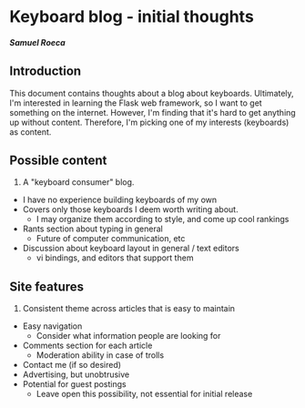 # Keyboard blog - initial thoughts

#### *Samuel Roeca*

## Introduction

This document contains thoughts about a blog about keyboards. Ultimately, I'm interested in learning the Flask web framework, so I want to get something on the internet. However, I'm finding that it's hard to get anything up without content. Therefore, I'm picking one of my interests (keyboards) as content.

## Possible content

1. A "keyboard consumer" blog.
  * I have no experience building keyboards of my own
* Covers only those keyboards I deem worth writing about.
  * I may organize them according to style, and come up cool rankings
* Rants section about typing in general
  * Future of computer communication, etc
* Discussion about keyboard layout in general / text editors
  * vi bindings, and editors that support them

## Site features

1. Consistent theme across articles that is easy to maintain
* Easy navigation
  * Consider what information people are looking for
* Comments section for each article
  * Moderation ability in case of trolls
* Contact me (if so desired)
* Advertising, but unobtrusive
* Potential for guest postings
  * Leave open this possibility, not essential for initial release
